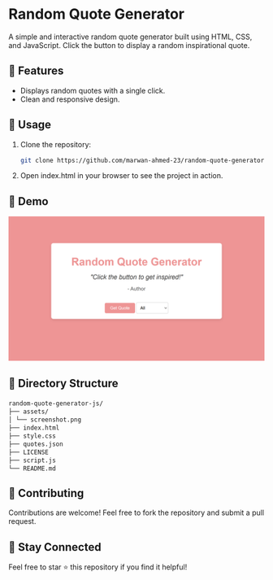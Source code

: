 # Random Quote Generator 

A simple and interactive random quote generator built using HTML, CSS, and JavaScript. Click the button to display a random inspirational quote.

## 🚀 Features
- Displays random quotes with a single click.
- Clean and responsive design.

## 📖 Usage
1. Clone the repository:

    ```bash
    git clone https://github.com/marwan-ahmed-23/random-quote-generator-js.git
    ```

2. Open index.html in your browser to see the project in action.

## 📸 Demo

![Random Quote Generator Demo](assets/screenshot.png "Demo of Random Quote Generator")


## 📂 Directory Structure
```plaintext
random-quote-generator-js/
├── assets/ 
│ └── screenshot.png 
├── index.html
├── style.css
├── quotes.json
├── LICENSE 
├── script.js
└── README.md
```

## 🤝 Contributing

Contributions are welcome! Feel free to fork the repository and submit a pull request.

## 🌟 Stay Connected
Feel free to star ⭐ this repository if you find it helpful!
